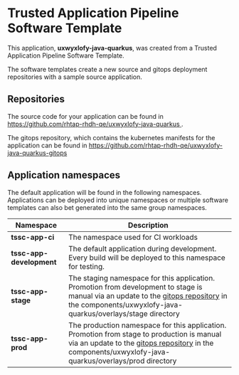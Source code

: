 # Trusted Application Pipeline Software Template

This application, **uxwyxlofy-java-quarkus**, was created from a Trusted Application Pipeline Software Template.

The software templates create a new source and gitops deployment repositories with a sample source application. 

## Repositories

The source code for your application can be found in [https://github.com/rhtap-rhdh-qe/uxwyxlofy-java-quarkus ](https://github.com/rhtap-rhdh-qe/uxwyxlofy-java-quarkus ).
 
The gitops repository, which contains the kubernetes manifests for the application can be found in 
[https://github.com/rhtap-rhdh-qe/uxwyxlofy-java-quarkus-gitops ](https://github.com/rhtap-rhdh-qe/uxwyxlofy-java-quarkus-gitops ) 

## Application namespaces 

The default application will be found in the following namespaces. Applications can be deployed into unique namespaces or multiple software templates can also bet generated into the same group namespaces.  

|  Namespace   |  Description   |  
| -------- | -------- |
| **tssc-app-ci** | The namespace used for CI workloads |
| **tssc-app-development** | The default application during development. Every build will be deployed to this namespace for testing. |
| **tssc-app-stage** | The staging namespace for this application. Promotion from development to stage is manual via an update to the [gitops repository](https://github.com/rhtap-rhdh-qe/uxwyxlofy-java-quarkus-gitops ) in the components/uxwyxlofy-java-quarkus/overlays/stage directory |
| **tssc-app-prod** | The production namespace for this application. Promotion from stage to production is manual via an update to the [gitops repository](https://github.com/rhtap-rhdh-qe/uxwyxlofy-java-quarkus-gitops ) in the components/uxwyxlofy-java-quarkus/overlays/prod directory |